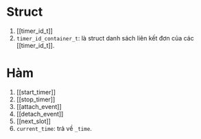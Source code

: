 # Struct
1. [[timer_id_t]]
2. `timer_id_container_t`: là struct danh sách liên kết đơn của các [[timer_id_t]].
# Hàm
1. [[start_timer]]
2. [[stop_timer]]
3. [[attach_event]]
4. [[detach_event]]
5. [[next_slot]]
6. `current_time`: trả về `_time`.
